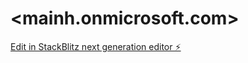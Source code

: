 # <mainh.onmicrosoft.com><tylerhawthorne>

[Edit in StackBlitz next generation editor ⚡️](https://stackblitz.com/~/github.com/Hawthorne001/Mainh-onmicrosoft-com-)